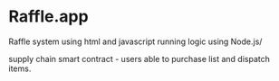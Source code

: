 # Raffle.app
Raffle system using html and javascript running logic using Node.js/


supply chain smart contract - users able to purchase list and dispatch items.

